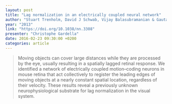 ```yaml
---
layout: post
title: "Lag normalization in an electrically coupled neural network"
author: "Stuart Trenholm, David J Schwab, Vijay Balasubramanian & Gautam B Awatramani"
year: "2013"
link: "https://doi.org/10.1038/nn.3308"
presenter: "Christophe Gardella"
date: 2016-02-23 09:30:00 +0200
categories: article
---
```


> Moving objects can cover large distances while they are processed by the eye,
> usually resulting in a spatially lagged retinal response. We identified a
> network of electrically coupled motion–coding neurons in mouse retina that act
> collectively to register the leading edges of moving objects at a nearly
> constant spatial location, regardless of their velocity. These results reveal
> a previously unknown neurophysiological substrate for lag normalization in the
> visual system.
